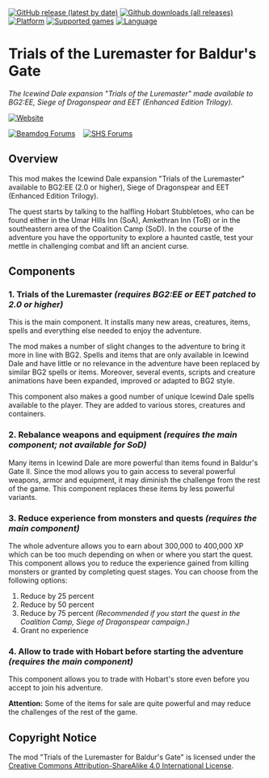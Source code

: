 [![GitHub release (latest by date)](https://img.shields.io/github/v/release/Argent77/A7-TotLM-BG2EE?color=darkred&include_prereleases&label=latest%20release)](https://github.com/Argent77/A7-TotLM-BG2EE/releases/latest)
[![Github downloads (all releases)](https://img.shields.io/github/downloads/Argent77/A7-TotLM-BG2EE/total.svg?color=gold)](https://github.com/Argent77/A7-TotLM-BG2EE/releases)
[![Platform](https://img.shields.io/static/v1?label=platform&message=Windows%20%7C%20macOS%20%7C%20Linux%20%7C%20Project%20Infinity&color=informational)](https://github.com/Argent77/A7-TotLM-BG2EE/releases/latest)
[![Supported games](https://img.shields.io/static/v1?label=supported%20games&message=SoD%20%7C%20BG2%3AEE%20%7C%20EET&color=indigo)](https://github.com/Argent77/A7-TotLM-BG2EE)
[![Language](https://img.shields.io/static/v1?label=language&message=English%20%7C%20French%20%7C%20German%20%7C%20Italian%20%7C%20Polish%20%7C%20Brazilian%20Portuguese%20%7C%20Russian%20%7C%20Spanish&color=limegreen)](https://github.com/Argent77/A7-TotLM-BG2EE)

# Trials of the Luremaster for Baldur's Gate
*The Icewind Dale expansion "Trials of the Luremaster" made available to BG2:EE, Siege of Dragonspear and EET (Enhanced Edition Trilogy).*

[![Website](https://img.shields.io/static/v1?label=Website&message=Trials%20of%20the%20Luremaster&color=ccc7ba&labelColor=eee&style=for-the-badge)](https://argent77.github.io/A7-TotLM-BG2EE/index.html "View Readme")

[![Beamdog Forums](https://img.shields.io/static/v1?label=Discussion&message=Beamdog%20Forums&color=444&labelColor=eee&style=for-the-badge)](https://forums.beamdog.com/discussion/73701 "Beamdog Forums")
&nbsp;&nbsp;
[![SHS Forums](https://img.shields.io/static/v1?label=Discussion&message=SHS%20Forums&color=951514&labelColor=eee&style=for-the-badge)](http://www.shsforums.net/forum/669-trials-of-the-luremaster-for-bg2ee/ "Spellhold Studios Forums")

## Overview

This mod makes the Icewind Dale expansion "Trials of the Luremaster" available to BG2:EE (2.0 or higher), Siege of Dragonspear and EET (Enhanced Edition Trilogy).

The quest starts by talking to the halfling Hobart Stubbletoes, who can be found either in the Umar Hills Inn (SoA), Amkethran Inn (ToB) or in the southeastern area of the Coalition Camp (SoD). In the course of the adventure you have the opportunity to explore a haunted castle, test your mettle in challenging combat and lift an ancient curse.


## Components

### 1. Trials of the Luremaster *(requires BG2:EE or EET patched to 2.0 or higher)*

This is the main component. It installs many new areas, creatures, items, spells and everything else needed to enjoy the adventure.

The mod makes a number of slight changes to the adventure to bring it more in line with BG2. Spells and items that are only available in Icewind Dale and have little or no relevance in the adventure have been replaced by similar BG2 spells or items. Moreover, several events, scripts and creature animations have been expanded, improved or adapted to BG2 style.

This component also makes a good number of unique Icewind Dale spells available to the player. They are added to various stores, creatures and containers.

### 2. Rebalance weapons and equipment *(requires the main component; not available for SoD)*

Many items in Icewind Dale are more powerful than items found in Baldur's Gate II. Since the mod allows you to gain access to several powerful weapons, armor and equipment, it may diminish the challenge from the rest of the game. This component replaces these items by less powerful variants.

### 3. Reduce experience from monsters and quests *(requires the main component)*

The whole adventure allows you to earn about 300,000 to 400,000 XP which can be too much depending on when or where you start the quest. This component allows you to reduce the experience gained from killing monsters or granted by completing quest stages. You can choose from the following options:

1. Reduce by 25 percent
2. Reduce by 50 percent
3. Reduce by 75 percent *(Recommended if you start the quest in the Coalition Camp, Siege of Dragonspear campaign.)*
4. Grant no experience

### 4. Allow to trade with Hobart before starting the adventure *(requires the main component)*

This component allows you to trade with Hobart's store even before you accept to join his adventure.

**Attention:** Some of the items for sale are quite powerful and may reduce the challenges of the rest of the game.

## Copyright Notice

The mod "Trials of the Luremaster for Baldur's Gate" is licensed under the [Creative Commons Attribution-ShareAlike 4.0 International License](http://creativecommons.org/licenses/by-sa/4.0/).
